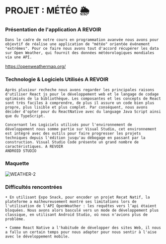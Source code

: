 # PROJET : MÉTÉO 🌦️

### Présentation de l'application  A REVOIR 

    Dans le cadre de notre cours en programmation avanvée nous avons pour objevtif de réalise une application de "météo" orientée événement "extrêmes". Pour ce faire nous avons tout d'accord récupérer les data sur Open Weather, qui fournit des données météorologiques mondiales via une API.
https://openweathermap.org/


### Technologie &  Logiciels Utilisés A REVOIR 

    Après plusieur recheche nous avons regarder les principales raisons d'utiliser React js pour le développement web et le langage de codage optimisés de la bibliothèque. Les composantes et les concepts de React sont très faciles à comprendre, de plus il assure un code bien plus propre, plus lisible et plus complet. Par conséquent, nous avons décider d'opter pour du ReactNative avec du language Java Script ainsi que du TypeScript. 

    Concernant les Logiciels utilisés pour l'environnement de développement nous somme partie sur Visual Studio, cet environnement est intégré avec des outils pour faire progresser les projets techniques depuis l'édition jusqu'au débogage en passant par la construction. Visual Studio Code présente un grand nombre de caractéristiques. A REVOIR 
    ANDROID STUDIO 

### Maquette 

![WEATHER-2](https://user-images.githubusercontent.com/96047669/200963680-7cbfbebc-9668-4721-a09c-3c126c3ae0bf.png)


### Difficultés rencontrées 

    • En utilisant Expo Snack, pour encoder un projet Recat Natif, la plateforme a malheureusement montré ses limitations lors de l'utilisation de l'API OpenWeather : les requêtes vers l’api étaient bloquées. Nous avons alors basculé vers un mode de développement plus classique, en utilisant Android Studio, où nous n'avions plus de problème.
    
    • Comme React Native a l'habitude de développer des sites Web, il nous a fallu un certain temps pour nous adapter pour nous sentir à l'aise avec le développement mobile.
